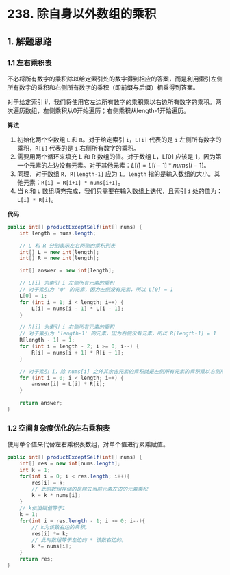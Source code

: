 # 238. 除自身以外数组的乘积

## 1. 解题思路

### 1.1 左右乘积表

不必将所有数字的乘积除以给定索引处的数字得到相应的答案，而是利用索引左侧所有数字的乘积和右侧所有数字的乘积（即前缀与后缀）相乘得到答案。

对于给定索引 i*i*，我们将使用它左边所有数字的乘积乘以右边所有数字的乘积。两次遍历数组，左侧乘积从0开始遍历；右侧乘积从length-1开始遍历。

**算法**

1. 初始化两个空数组 `L` 和 `R`。对于给定索引 `i`，`L[i]` 代表的是 `i` 左侧所有数字的乘积，`R[i]` 代表的是 `i` 右侧所有数字的乘积。
2. 需要用两个循环来填充 L 和 R 数组的值。对于数组 L，L[0] 应该是 1，因为第一个元素的左边没有元素。对于其他元素：$L[i] = L[i-1] * nums[i-1]$。
3. 同理，对于数组 `R`，`R[length-1]` 应为 `1`。`length` 指的是输入数组的大小。其他元素：`R[i] = R[i+1] * nums[i+1]`。
4. 当 `R` 和 `L` 数组填充完成，我们只需要在输入数组上迭代，且索引 `i` 处的值为：`L[i] * R[i]`。

**代码**

```java
public int[] productExceptSelf(int[] nums) {
    int length = nums.length;

    // L 和 R 分别表示左右两侧的乘积列表
    int[] L = new int[length];
    int[] R = new int[length];

    int[] answer = new int[length];

    // L[i] 为索引 i 左侧所有元素的乘积
    // 对于索引为 '0' 的元素，因为左侧没有元素，所以 L[0] = 1
    L[0] = 1;
    for (int i = 1; i < length; i++) {
        L[i] = nums[i - 1] * L[i - 1];
    }

    // R[i] 为索引 i 右侧所有元素的乘积
    // 对于索引为 'length-1' 的元素，因为右侧没有元素，所以 R[length-1] = 1
    R[length - 1] = 1;
    for (int i = length - 2; i >= 0; i--) {
        R[i] = nums[i + 1] * R[i + 1];
    }

    // 对于索引 i，除 nums[i] 之外其余各元素的乘积就是左侧所有元素的乘积乘以右侧所有元素的乘积
    for (int i = 0; i < length; i++) {
        answer[i] = L[i] * R[i];
    }

    return answer;
}

```

### 1.2 空间复杂度优化的左右乘积表

使用单个值来代替左右乘积表数组，对单个值进行累乘赋值。

```java
public int[] productExceptSelf(int[] nums) {
    int[] res = new int[nums.length];
    int k = 1;
    for(int i = 0; i < res.length; i++){
        res[i] = k;
        // 此时数组存储的是除去当前元素左边的元素乘积
        k = k * nums[i];
    }
    // k依旧赋值等于1
    k = 1;
    for(int i = res.length - 1; i >= 0; i--){
        // k为该数右边的乘积。
        res[i] *= k;
        // 此时数组等于左边的 * 该数右边的。
        k *= nums[i];
    }
    return res;
}
```

